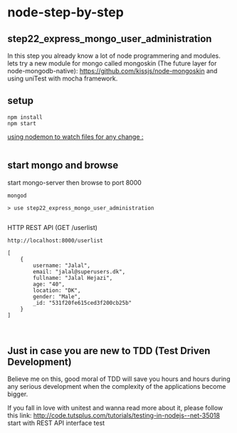 node-step-by-step
=================


## step22_express_mongo_user_administration

In this step you already know a lot of node programmering and modules.
lets try a new module for mongo called mongoskin (The future layer for node-mongodb-native): https://github.com/kissjs/node-mongoskin
and using uniTest with mocha framework. 



## setup

    npm install 
    npm start   

[using nodemon to watch files for any change :](http://nodemon.io/)

<img src="public/images/npm-start.png" alt="">


## start mongo and browse

start mongo-server then browse to port 8000

    mongod 

    > use step22_express_mongo_user_administration

<img src="public/images/mongo-show-dbs.png" alt="">

HTTP REST API (GET /userlist)

    http://localhost:8000/userlist

    [
        {
            username: "Jalal",
            email: "jalal@superusers.dk",
            fullname: "Jalal Hejazi",
            age: "40",
            location: "DK",
            gender: "Male",
            _id: "531f20fe615ced3f200cb25b"
        }
    ]

<img src="public/images/mongo-findOne.png" alt="">

<img src="public/images/mongo-find-pretty.png" alt="">

<img src="public/images/mongo-insert.png" alt="">

<img src="public/images/mongo-remove.png" alt="">

<img src="public/images/code-user.png" alt="">

<img src="public/images/code-server.png" alt="">


## Just in case you are new to TDD (Test Driven Development)

Believe me on this, good moral of TDD will save you hours and hours during any serious development when the complexity of the applications become bigger. <br>

If you fall in love with unitest and wanna read more about it, please follow this link: http://code.tutsplus.com/tutorials/testing-in-nodejs--net-35018
<br>
start with REST API interface test


<img src="public/images/uniTest-mocha.png" alt="">

<img src="public/images/uniTest-mongo.png" alt="">

<img src="public/images/uniTest-code.png" alt="">

<br>







